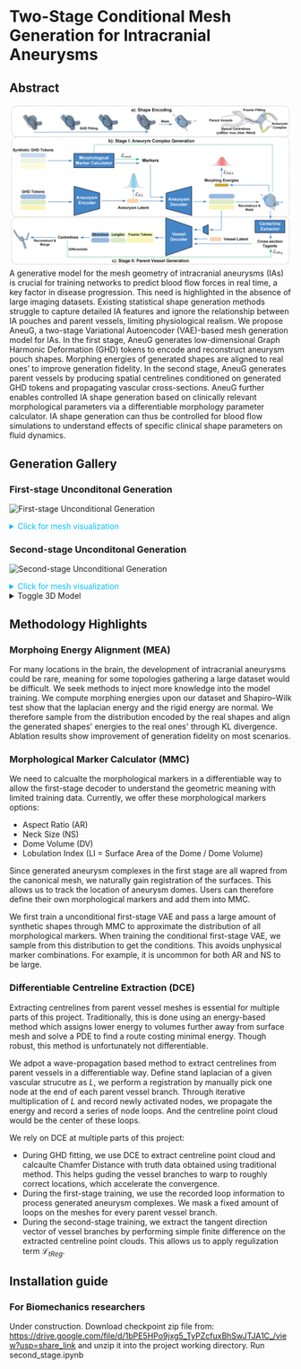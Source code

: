 # Two-Stage Conditional Mesh Generation for Intracranial Aneurysms
## Abstract
![Schematic](media/schematic_type2.jpeg)
A generative model for the mesh geometry of intracranial aneurysms (IAs) is crucial for training networks to predict blood flow forces in real time, a key factor in disease progression. This need is highlighted in the absence of large imaging datasets. Existing statistical shape generation methods struggle to capture detailed IA features and ignore the relationship between IA pouches and parent vessels, limiting physiological realism. We propose AneuG, a two-stage Variational Autoencoder (VAE)-based mesh generation model for IAs. In the first stage, AneuG generates low-dimensional Graph Harmonic Deformation (GHD) tokens to encode and reconstruct aneurysm pouch shapes. Morphing energies of generated shapes are aligned to real ones’ to improve generation fidelity. In the second stage, AneuG generates parent vessels by producing spatial centrelines conditioned on generated GHD tokens and propagating vascular cross-sections. AneuG further enables controlled IA shape generation based on clinically relevant morphological parameters via a differentiable morphology parameter calculator. IA shape generation can thus be controlled for blood flow simulations to understand effects of specific clinical shape parameters on fluid dynamics.


## Generation Gallery
### First-stage Unconditonal Generation
![First-stage Unconditional Generation](media/first_stage.gif)
<details>
    <summary style="color:deepskyblue;">Click for mesh visualization</summary>
    <img src="media/first_stage.png" alt="Mesh Visualization">
</details>

### Second-stage Unconditonal Generation
![Second-stage Unconditional Generation](media/second_stage.gif)
<details>
    <summary style="color:deepskyblue;">Click for mesh visualization</summary>
    <img src="media/second_stage.png" alt="Mesh Visualization">
</details>

<details>
  <summary>Toggle 3D Model</summary>
  <model-viewer src="media/1.obj" 
                camera-controls 
                auto-rotate 
                ar 
                alt="A 3D model">
  </model-viewer>
</details>

<script type="module" src="https://unpkg.com/@google/model-viewer@latest"></script>


## Methodology Highlights
### Morphoing Energy Alignment (MEA)
For many locations in the brain, the development of intracranial aneurysms could be rare, meaning for some topologies gathering a large dataset would be difficult. We seek methods to inject more knowledge into the model training. We compute morphing energies upon our dataset and Shapiro–Wilk test show that the laplacian energy and the rigid energy are normal. We therefore sample from the distribution encoded by the real shapes and align the generated shapes' energies to the real ones' through KL divergence. Ablation results show improvement of generation fidelity on most scenarios.

### Morphological Marker Calculator (MMC)
We need to calcualte the morphological markers in a differentiable way to allow the first-stage decoder to understand the geometric meaning with limited training data. Currently, we offer these morphological markers options:
- Aspect Ratio (AR)
- Neck Size (NS)
- Dome Volume (DV)
- Lobulation Index (LI = Surface Area of the Dome / Dome Volume)

Since generated aneurysm complexes in the first stage are all wapred from the canonical mesh, we naturally gain registration of the surfaces. This allows us to track the location of aneurysm domes. Users can therefore define their own morphological markers and add them into MMC.

We first train a unconditional first-stage VAE and pass a large amount of synthetic shapes through MMC to approximate the distribution of all morphological markers. When training the conditional first-stage VAE, we sample from this distribution to get the conditions. This avoids unphysical marker combinations. For example, it is uncommon for both AR and NS to be large.

### Differentiable Centreline Extraction (DCE)
Extracting centrelines from parent vessel meshes is essential for multiple parts of this project. Traditionally, this is done using an energy-based method which assigns lower energy to volumes further away from surface mesh and solve a PDE to find a route costing minimal energy. Though robust, this method is unfortunately not differentiable.

We adpot a wave-propagation based method to extract centrelines from parent vessels in a differentiable way. Define stand laplacian of a given vascular strucutre as $L$, we perform a registration by manually pick one node at the end of each parent vessel branch. Through iterative multiplication of $L$ and record newly activated nodes, we propagate the energy and record a series of node loops. And the centreline point cloud would be the center of these loops.

We rely on DCE at multiple parts of this project:
- During GHD fitting, we use DCE to extract centreline point cloud and calcaulte Chamfer Distance with truth data obtained using traditional method. This helps guding the vessel branches to warp to roughly correct locations, which accelerate the convergence.
- During the first-stage training, we use the recorded loop information to process generated aneurysm complexes. We mask a fixed amount of loops on the meshes for every parent vessel branch.
- During the second-stage training, we extract the tangent direction vector of vessel branches by performing simple finite difference on the extracted centreline point clouds. This allows us to apply regulization term $\mathcal L_{tReg}$.

## Installation guide
### For Biomechanics researchers
Under construction.
Download checkpoint zip file from: https://drive.google.com/file/d/1bPE5HPo9jxg5_TyPZcfuxBhSwJTJA1C_/view?usp=share_link and unzip it into the project working directory.
Run second_stage.ipynb